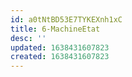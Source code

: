 ```yaml
---
id: a0tNtBD53E7TYKEXnh1xC
title: 6-MachineEtat
desc: ''
updated: 1638431607823
created: 1638431607823
---
```


